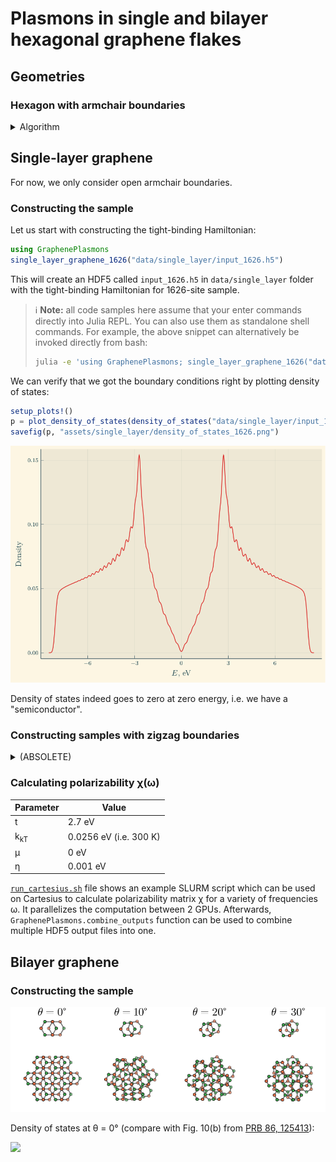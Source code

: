 # Plasmons in single and bilayer hexagonal graphene flakes


## Geometries

### Hexagon with armchair boundaries

<details><summary>Algorithm</summary><p>

![Explanation](./assets/armchair_hexagon.png)

And this is what the code produces:

![Example samples](./assets/example_samples.png)

</p></details>

## Single-layer graphene

For now, we only consider open armchair boundaries.

### Constructing the sample

Let us start with constructing the tight-binding Hamiltonian:

```julia
using GraphenePlasmons
single_layer_graphene_1626("data/single_layer/input_1626.h5")
```

This will create an HDF5 called `input_1626.h5` in `data/single_layer` folder
with the tight-binding Hamiltonian for 1626-site sample.

> :information_source: **Note:** all code samples here assume that your enter
> commands directly into Julia REPL. You can also use them as standalone shell
> commands. For example, the above snippet can alternatively be invoked directly
> from bash:
>
> ~~~~sh
> julia -e 'using GraphenePlasmons; single_layer_graphene_1626("data/single_layer/input_1626.h5")'
> ~~~~

We can verify that we got the boundary conditions right by plotting density of
states:

```julia
setup_plots!()
p = plot_density_of_states(density_of_states("data/single_layer/input_1626.h5", σ=0.1)...);
savefig(p, "assets/single_layer/density_of_states_1626.png")
```

<img src="./assets/single_layer/density_of_states_1626.png" width="640">

Density of states indeed goes to zero at zero energy, i.e. we have a
"semiconductor".

### Constructing samples with zigzag boundaries
<details><summary>(ABSOLETE)</summary><p>

```julia
plot_example_zigzag_samples("assets/single_layer/example_zigzag_samples.png")
```

<img src="./assets/single_layer/example_zigzag_samples.png" width="640">


We can also compute the density of states:

```julia
single_layer_graphene_1633("data/single_layer/input_zigzag_1633.h5")
plot_density_of_states(density_of_states("data/single_layer/input_zigzag_1633.h5", σ=0.09)...;
                       output = "assets/single_layer/density_of_states_zigzag_1633.png")
```

<img src="./assets/single_layer/density_of_states_zigzag_1633.png" width="640">

</p></details>

### Calculating polarizability χ(ω)

| Parameter      | Value                  |
|----------------|------------------------|
| t              | 2.7 eV                 |
| k<sub>kT</sub> | 0.0256 eV (i.e. 300 K) |
| μ              | 0 eV                   |
| η              | 0.001 eV               |

[`run_cartesius.sh`](./tools/run_cartesius.sh) file shows an example SLURM
script which can be used on Cartesius to calculate polarizability matrix χ for a
variety of frequencies ω. It parallelizes the computation between 2 GPUs.
Afterwards, `GraphenePlasmons.combine_outputs` function can be used to combine
multiple HDF5 output files into one.

## Bilayer graphene

### Constructing the sample

<img src="./assets/bilayer/example_armchair_samples.png" width="640">



Density of states at θ = 0° (compare with Fig. 10(b) from [PRB 86,
125413](https://doi.org/10.1103/PhysRevB.86.125413)):

<img src="./assets/bilayer/density_of_states_3252_θ=0.png" width="640">
